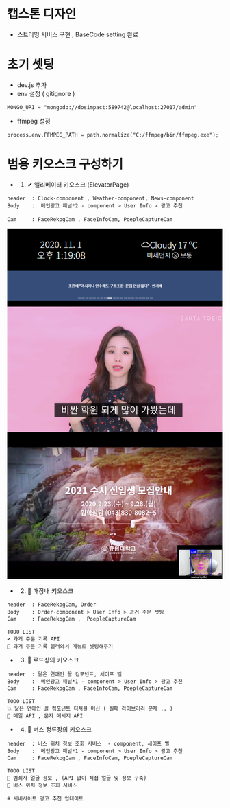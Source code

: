 # 캡스톤 디자인

- 스트리밍 서비스 구현 , BaseCode setting 완료

# 초기 셋팅

- dev.js 추가
- env 설정 ( gitignore )

```
MONGO_URI = "mongodb://dosimpact:589742@localhost:27017/admin"

```

- ffmpeg 설정

```
process.env.FFMPEG_PATH = path.normalize("C:/ffmpeg/bin/ffmpeg.exe");
```

# 범용 키오스크 구성하기

- 1. ✔ 앨리베이터 키오스크 (ElevatorPage)

```
header  : Clock-component , Weather-component, News-component
Body    :  메인광고 패널*2 - component > User Info > 광고 추천

Cam     : FaceRekogCam , FaceInfoCam, PoepleCaptureCam
```

![camosk1.png](./docs/camosk1.png)

- 2. 🚀 매장내 키오스크

```
header  : FaceRekogCam, Order
Body    : Order-component > User Info > 과거 주문 셋팅
Cam     : FaceRekogCam ,  PoepleCaptureCam
```

```
TODO LIST
✔ 과거 주문 기록 API
🚀 과거 주문 기록 불러와서 메뉴로 셋팅해주기
```

- 3. 🚀 로드상의 키오스크

```
header  : 닮은 연애인 꼴 컴포넌트, 세이프 벨
Body    :  메인광고 패널*1 - component > User Info > 광고 추천
Cam     : FaceRekogCam , FaceInfoCam, PoepleCaptureCam
```

```
TODO LIST
💥 닮은 연애인 꼴 컴포넌트 티쳐블 머신 ( 실패 라이브러리 문제 .. )
🚀 메일 API , 문자 메시지 API
```

- 4. 🚀 버스 정류장의 키오스크

```
header  : 버스 위치 정보 조회 서비스  - component, 세이프 벨
Body    :  메인광고 패널*1 - component > User Info > 광고 추천
Cam     : FaceRekogCam , FaceInfoCam, PoepleCaptureCam
```

```
TODO LIST
🎂 범죄자 얼굴 정보 , (API 없이 직접 얼굴 및 정보 구축)
🎂 버스 위치 정보 조회 서비스
```

```
# 서버사이트 광고 추천 업데이트
```
